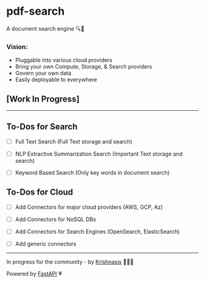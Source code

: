 # pdf-search

A document search engine 🔍📄

### Vision: 
- Pluggable into various cloud providers
- Bring your own Compute, Storage, & Search providers
- Govern your own data
- Easily deployable to everywhere

## [Work In Progress]

---
## To-Dos for Search
- [ ] Full Text Search (Full Text storage and search)
- [ ] NLP Extractive Summarization Search (Important Text storage and search)
- [ ] Keyword Based Search (Only key words in document search)


## To-Dos for Cloud
- [ ] Add Connectors for major cloud providers (AWS, GCP, Az)
- [ ] Add Connectors for NoSQL DBs
- [ ] Add Connectors for Search Engines (OpenSearch, ElasticSearch)
- [ ] Add generic connectors


---
In progress for the community - by [Krishnasis](https://www.linkedin.com/in/krishnasis/) 👨🏽‍💻

Powered by [FastAPI](https://fastapi.tiangolo.com/) 💗
